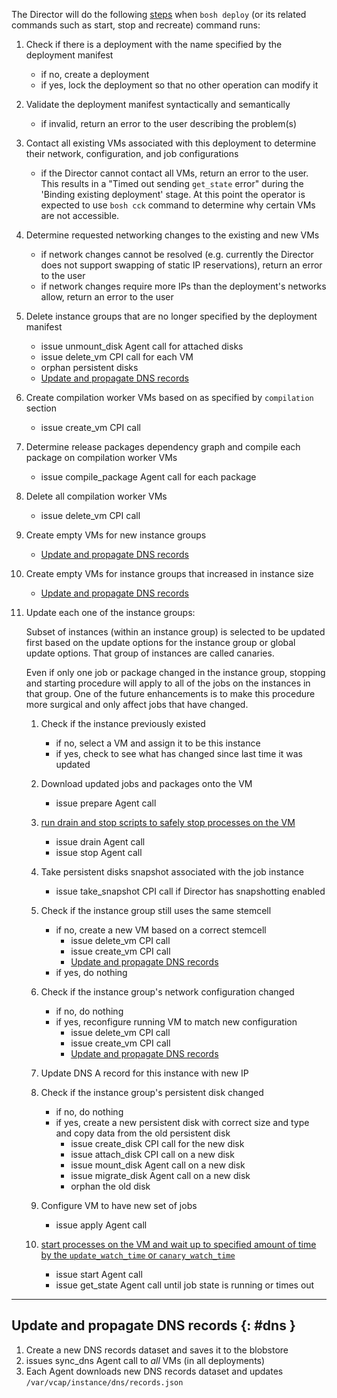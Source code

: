 The Director will do the following [steps](https://www.youtube.com/watch?v=ay6GjmiJTPM) when `bosh deploy` (or its related commands such as start, stop and recreate) command runs:

1. Check if there is a deployment with the name specified by the deployment manifest
    - if no, create a deployment
    - if yes, lock the deployment so that no other operation can modify it

1. Validate the deployment manifest syntactically and semantically
    - if invalid, return an error to the user describing the problem(s)

1. Contact all existing VMs associated with this deployment to determine their network, configuration, and job configurations
    - if the Director cannot contact all VMs, return an error to the user. This results in a "Timed out sending `get_state` error" during the 'Binding existing deployment' stage. At this point the operator is expected to use `bosh cck` command to determine why certain VMs are not accessible.

1. Determine requested networking changes to the existing and new VMs
    - if network changes cannot be resolved (e.g. currently the Director does not support swapping of static IP reservations), return an error to the user
    - if network changes require more IPs than the deployment's networks allow, return an error to the user

1. Delete instance groups that are no longer specified by the deployment manifest
    - issue unmount_disk Agent call for attached disks
    - issue delete_vm CPI call for each VM
    - orphan persistent disks
    - [Update and propagate DNS records](deploying-step-by-step.md#dns)

1. Create compilation worker VMs based on as specified by `compilation` section
    - issue create_vm CPI call

1. Determine release packages dependency graph and compile each package on compilation worker VMs
    - issue compile_package Agent call for each package

1. Delete all compilation worker VMs
    - issue delete_vm CPI call

1. Create empty VMs for new instance groups
    - [Update and propagate DNS records](deploying-step-by-step.md#dns)

1. Create empty VMs for instance groups that increased in instance size
    - [Update and propagate DNS records](deploying-step-by-step.md#dns)

1. Update each one of the instance groups:

    Subset of instances (within an instance group) is selected to be updated first based on the update options for the instance group or global update options. That group of instances are called canaries.

    Even if only one job or package changed in the instance group, stopping and starting procedure will apply to all of the jobs on the instances in that group. One of the future enhancements is to make this procedure more surgical and only affect jobs that have changed.

    1. Check if the instance previously existed
        - if no, select a VM and assign it to be this instance
        - if yes, check to see what has changed since last time it was updated

    1. Download updated jobs and packages onto the VM
        - issue prepare Agent call

    1. [run drain and stop scripts to safely stop processes on the VM](job-lifecycle.md#stop)
        - issue drain Agent call
        - issue stop Agent call

    1. Take persistent disks snapshot associated with the job instance
        - issue take_snapshot CPI call if Director has snapshotting enabled

    1. Check if the instance group still uses the same stemcell
        - if no, create a new VM based on a correct stemcell
            - issue delete_vm CPI call
            - issue create_vm CPI call
            - [Update and propagate DNS records](deploying-step-by-step.md#dns)
        - if yes, do nothing

    1. Check if the instance group's network configuration changed
        - if no, do nothing
        - if yes, reconfigure running VM to match new configuration
            - issue delete_vm CPI call
            - issue create_vm CPI call
            - [Update and propagate DNS records](deploying-step-by-step.md#dns)

    1. Update DNS A record for this instance with new IP

    1. Check if the instance group's persistent disk changed
        - if no, do nothing
        - if yes, create a new persistent disk with correct size and type and copy data from the old persistent disk
            - issue create_disk CPI call for the new disk
            - issue attach_disk CPI call on a new disk
            - issue mount_disk Agent call on a new disk
            - issue migrate_disk Agent call on a new disk
            - orphan the old disk

    1. Configure VM to have new set of jobs
        - issue apply Agent call

    1. [start processes on the VM and wait up to specified amount of time by the `update_watch_time` or `canary_watch_time`](job-lifecycle.md#start)
        - issue start Agent call
        - issue get_state Agent call until job state is running or times out

---
## Update and propagate DNS records {: #dns }

1. Create a new DNS records dataset and saves it to the blobstore
1. issues sync_dns Agent call to *all* VMs (in all deployments)
1. Each Agent downloads new DNS records dataset and updates `/var/vcap/instance/dns/records.json`
